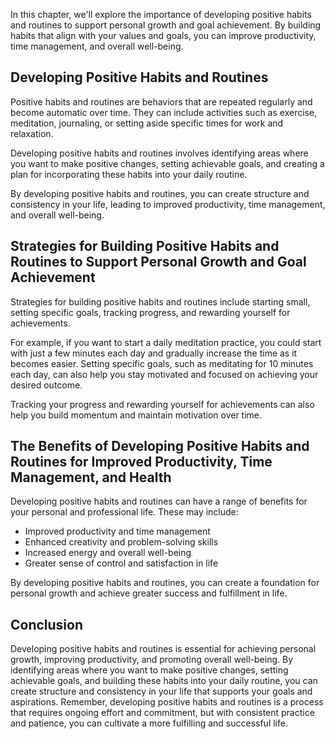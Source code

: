 
In this chapter, we'll explore the importance of developing positive habits and routines to support personal growth and goal achievement. By building habits that align with your values and goals, you can improve productivity, time management, and overall well-being.

Developing Positive Habits and Routines
---------------------------------------

Positive habits and routines are behaviors that are repeated regularly and become automatic over time. They can include activities such as exercise, meditation, journaling, or setting aside specific times for work and relaxation.

Developing positive habits and routines involves identifying areas where you want to make positive changes, setting achievable goals, and creating a plan for incorporating these habits into your daily routine.

By developing positive habits and routines, you can create structure and consistency in your life, leading to improved productivity, time management, and overall well-being.

Strategies for Building Positive Habits and Routines to Support Personal Growth and Goal Achievement
----------------------------------------------------------------------------------------------------

Strategies for building positive habits and routines include starting small, setting specific goals, tracking progress, and rewarding yourself for achievements.

For example, if you want to start a daily meditation practice, you could start with just a few minutes each day and gradually increase the time as it becomes easier. Setting specific goals, such as meditating for 10 minutes each day, can also help you stay motivated and focused on achieving your desired outcome.

Tracking your progress and rewarding yourself for achievements can also help you build momentum and maintain motivation over time.

The Benefits of Developing Positive Habits and Routines for Improved Productivity, Time Management, and Health
--------------------------------------------------------------------------------------------------------------

Developing positive habits and routines can have a range of benefits for your personal and professional life. These may include:

* Improved productivity and time management
* Enhanced creativity and problem-solving skills
* Increased energy and overall well-being
* Greater sense of control and satisfaction in life

By developing positive habits and routines, you can create a foundation for personal growth and achieve greater success and fulfillment in life.

Conclusion
----------

Developing positive habits and routines is essential for achieving personal growth, improving productivity, and promoting overall well-being. By identifying areas where you want to make positive changes, setting achievable goals, and building these habits into your daily routine, you can create structure and consistency in your life that supports your goals and aspirations. Remember, developing positive habits and routines is a process that requires ongoing effort and commitment, but with consistent practice and patience, you can cultivate a more fulfilling and successful life.
